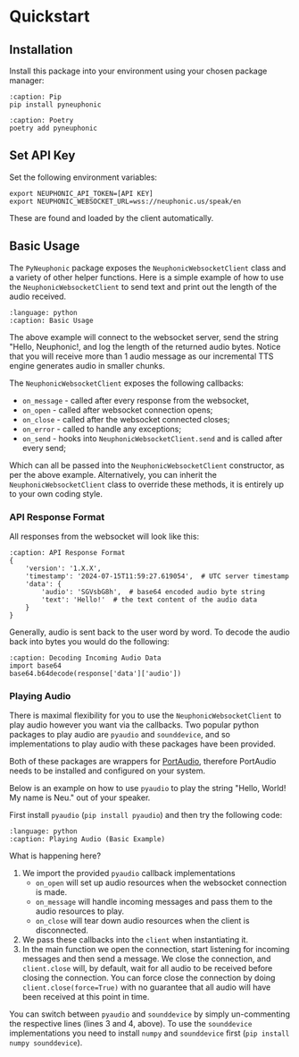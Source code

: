 # Quickstart

## Installation
Install this package into your environment using your chosen package manager:


```{code-block} bash
:caption: Pip
pip install pyneuphonic
```

```{code-block} bash
:caption: Poetry
poetry add pyneuphonic
```

## Set API Key
Set the following environment variables:
```{code-block} bash
export NEUPHONIC_API_TOKEN=[API KEY]
export NEUPHONIC_WEBSOCKET_URL=wss://neuphonic.us/speak/en
```

These are found and loaded by the client automatically.

## Basic Usage
The `PyNeuphonic` package exposes the `NeuphonicWebsocketClient` class and a variety of other helper functions.
Here is a simple example of how to use the `NeuphonicWebsocketClient` to send text and print out the length of the
audio received.

```{literalinclude} ../../../snippets/basic_usage.py
:language: python
:caption: Basic Usage
```

The above example will connect to the websocket server, send the string "Hello, Neuphonic!, and log the length
of the returned audio bytes.
Notice that you will receive more than 1 audio message as our incremental TTS engine generates audio in smaller chunks.

The `NeuphonicWebsocketClient` exposes the following callbacks:
- `on_message` - called after every response from the websocket,
- `on_open` -  called after websocket connection opens;
- `on_close` - called after the websocket connected closes;
- `on_error` - called to handle any exceptions;
- `on_send` - hooks into `NeuphonicWebsocketClient.send` and is called after every send;

Which can all be passed into the `NeuphonicWebsocketClient` constructor, as per the above example.
Alternatively, you can inherit the `NeuphonicWebsocketClient` class to override these methods, it is entirely up to your
own coding style.

### API Response Format
All responses from the websocket will look like this:

```{code-block} python
:caption: API Response Format
{
    'version': '1.X.X',
    'timestamp': '2024-07-15T11:59:27.619054',  # UTC server timestamp
    'data': {
        'audio': 'SGVsbG8h',  # base64 encoded audio byte string
        'text': 'Hello!'  # the text content of the audio data
    }
}
```

Generally, audio is sent back to the user word by word.
To decode the audio back into bytes you would do the following:
```{code-block} python
:caption: Decoding Incoming Audio Data
import base64
base64.b64decode(response['data']['audio'])
```

### Playing Audio
There is maximal flexibility for you to use the `NeuphonicWebsocketClient` to play audio however you want via the callbacks.
Two popular python packages to play audio are `pyaudio` and `sounddevice`, and so implementations to play audio with these
packages have been provided.

Both of these packages are wrappers for [PortAudio](https://www.portaudio.com/), therefore PortAudio needs to be installed
and configured on your system.

Below is an example on how to use `pyaudio` to play the string "Hello, World! My name is Neu." out of your speaker.

First install `pyaudio` (`pip install pyaudio`) and then try the following code:
```{literalinclude} ../../../snippets/playing_audio.py
:language: python
:caption: Playing Audio (Basic Example)
```

What is happening here?
1. We import the provided `pyaudio` callback implementations
   - `on_open` will set up audio resources when the websocket connection is made.
   - `on_message` will handle incoming messages and pass them to the audio resources to play.
   - `on_close` will tear down audio resources when the client is disconnected.
2. We pass these callbacks into the `client` when instantiating it.
3. In the main function we open the connection, start listening for incoming messages and then send a message.
We close the connection, and `client.close` will, by default, wait for all audio to be received before closing the connection.
You can force close the connection by doing `client.close(force=True)` with no guarantee that all audio will have been
received at this point in time.

You can switch between `pyaudio` and `sounddevice` by simply un-commenting the respective lines (lines 3 and 4, above).
To use the `sounddevice` implementations you need to install `numpy` and `sounddevice` first (`pip install numpy sounddevice`).
